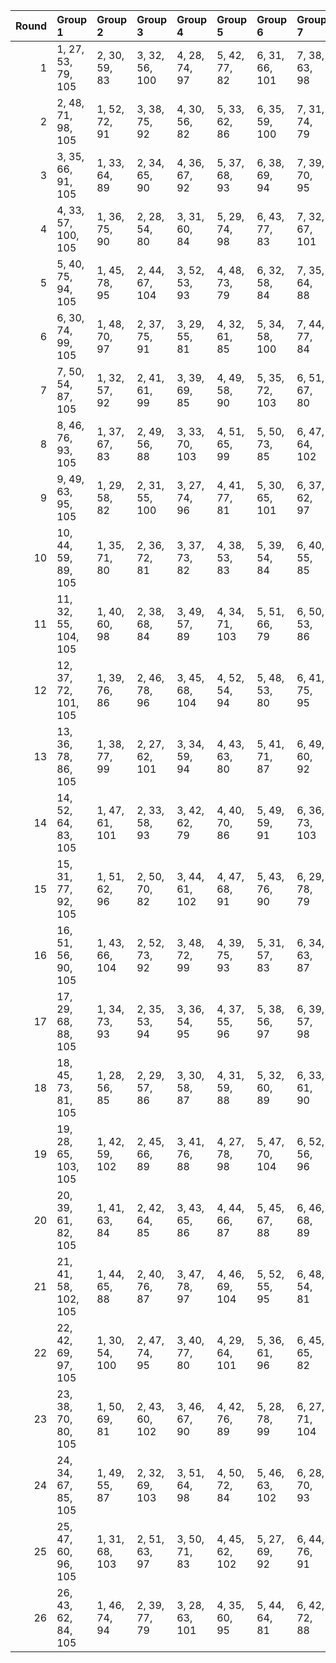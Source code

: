 |   Round | Group 1              | Group 2        | Group 3        | Group 4        | Group 5        | Group 6        | Group 7        | Group 8        | Group 9        | Group 10        | Group 11        | Group 12        | Group 13        | Group 14        | Group 15        | Group 16        | Group 17        | Group 18        | Group 19        | Group 20        | Group 21        | Group 22        | Group 23        | Group 24        | Group 25        | Group 26        |
|--------:|:---------------------|:---------------|:---------------|:---------------|:---------------|:---------------|:---------------|:---------------|:---------------|:----------------|:----------------|:----------------|:----------------|:----------------|:----------------|:----------------|:----------------|:----------------|:----------------|:----------------|:----------------|:----------------|:----------------|:----------------|:----------------|:----------------|
|       1 | 1, 27, 53, 79, 105   | 2, 30, 59, 83  | 3, 32, 56, 100 | 4, 28, 74, 97  | 5, 42, 77, 82  | 6, 31, 66, 101 | 7, 38, 63, 98  | 8, 47, 67, 84  | 9, 45, 54, 91  | 10, 49, 64, 96  | 11, 41, 57, 103 | 12, 51, 73, 86  | 13, 50, 60, 93  | 14, 34, 72, 102 | 15, 37, 58, 81  | 16, 33, 76, 80  | 17, 40, 78, 90  | 18, 39, 62, 104 | 19, 52, 69, 88  | 20, 48, 68, 95  | 21, 35, 75, 89  | 22, 44, 71, 99  | 23, 29, 61, 92  | 24, 43, 55, 94  | 25, 36, 70, 85  | 26, 46, 65, 87  |
|       2 | 2, 48, 71, 98, 105   | 1, 52, 72, 91  | 3, 38, 75, 92  | 4, 30, 56, 82  | 5, 33, 62, 86  | 6, 35, 59, 100 | 7, 31, 74, 79  | 8, 45, 77, 85  | 9, 34, 69, 101 | 10, 41, 66, 80  | 11, 29, 70, 87  | 12, 27, 57, 94  | 13, 49, 67, 99  | 14, 44, 60, 103 | 15, 51, 55, 89  | 16, 50, 63, 96  | 17, 37, 54, 102 | 18, 40, 61, 84  | 19, 36, 76, 83  | 20, 43, 78, 93  | 21, 42, 65, 104 | 22, 47, 53, 81  | 23, 32, 64, 95  | 24, 46, 58, 97  | 25, 39, 73, 88  | 26, 28, 68, 90  |
|       3 | 3, 35, 66, 91, 105   | 1, 33, 64, 89  | 2, 34, 65, 90  | 4, 36, 67, 92  | 5, 37, 68, 93  | 6, 38, 69, 94  | 7, 39, 70, 95  | 8, 40, 71, 96  | 9, 41, 72, 97  | 10, 42, 73, 98  | 11, 43, 53, 99  | 12, 44, 54, 79  | 13, 45, 55, 80  | 14, 46, 56, 81  | 15, 47, 57, 82  | 16, 27, 58, 83  | 17, 28, 59, 84  | 18, 29, 60, 85  | 19, 30, 61, 86  | 20, 31, 62, 87  | 21, 32, 63, 88  | 22, 49, 76, 103 | 23, 50, 77, 104 | 24, 51, 78, 100 | 25, 52, 74, 101 | 26, 48, 75, 102 |
|       4 | 4, 33, 57, 100, 105  | 1, 36, 75, 90  | 2, 28, 54, 80  | 3, 31, 60, 84  | 5, 29, 74, 98  | 6, 43, 77, 83  | 7, 32, 67, 101 | 8, 39, 64, 99  | 9, 27, 68, 85  | 10, 46, 55, 92  | 11, 49, 65, 97  | 12, 42, 58, 103 | 13, 51, 53, 87  | 14, 50, 61, 94  | 15, 35, 73, 102 | 16, 38, 59, 82  | 17, 34, 76, 81  | 18, 41, 78, 91  | 19, 40, 63, 104 | 20, 52, 70, 89  | 21, 48, 69, 96  | 22, 45, 72, 79  | 23, 30, 62, 93  | 24, 44, 56, 95  | 25, 37, 71, 86  | 26, 47, 66, 88  |
|       5 | 5, 40, 75, 94, 105   | 1, 45, 78, 95  | 2, 44, 67, 104 | 3, 52, 53, 93  | 4, 48, 73, 79  | 6, 32, 58, 84  | 7, 35, 64, 88  | 8, 37, 61, 100 | 9, 33, 74, 81  | 10, 47, 77, 87  | 11, 36, 71, 101 | 12, 43, 68, 82  | 13, 31, 72, 89  | 14, 29, 59, 96  | 15, 49, 69, 80  | 16, 46, 62, 103 | 17, 51, 57, 91  | 18, 50, 65, 98  | 19, 39, 56, 102 | 20, 42, 63, 86  | 21, 38, 76, 85  | 22, 28, 55, 83  | 23, 34, 66, 97  | 24, 27, 60, 99  | 25, 41, 54, 90  | 26, 30, 70, 92  |
|       6 | 6, 30, 74, 99, 105   | 1, 48, 70, 97  | 2, 37, 75, 91  | 3, 29, 55, 81  | 4, 32, 61, 85  | 5, 34, 58, 100 | 7, 44, 77, 84  | 8, 33, 68, 101 | 9, 40, 65, 79  | 10, 28, 69, 86  | 11, 47, 56, 93  | 12, 49, 66, 98  | 13, 43, 59, 103 | 14, 51, 54, 88  | 15, 50, 62, 95  | 16, 36, 53, 102 | 17, 39, 60, 83  | 18, 35, 76, 82  | 19, 42, 78, 92  | 20, 41, 64, 104 | 21, 52, 71, 90  | 22, 46, 73, 80  | 23, 31, 63, 94  | 24, 45, 57, 96  | 25, 38, 72, 87  | 26, 27, 67, 89  |
|       7 | 7, 50, 54, 87, 105   | 1, 32, 57, 92  | 2, 41, 61, 99  | 3, 39, 69, 85  | 4, 49, 58, 90  | 5, 35, 72, 103 | 6, 51, 67, 80  | 8, 28, 66, 102 | 9, 31, 73, 96  | 10, 27, 76, 95  | 11, 34, 78, 84  | 12, 33, 56, 104 | 13, 52, 63, 82  | 14, 48, 62, 89  | 15, 29, 75, 83  | 16, 42, 68, 94  | 17, 45, 53, 98  | 18, 47, 71, 100 | 19, 43, 74, 91  | 20, 36, 77, 97  | 21, 46, 60, 101 | 22, 38, 65, 93  | 23, 44, 55, 86  | 24, 37, 70, 88  | 25, 30, 64, 79  | 26, 40, 59, 81  |
|       8 | 8, 46, 76, 93, 105   | 1, 37, 67, 83  | 2, 49, 56, 88  | 3, 33, 70, 103 | 4, 51, 65, 99  | 5, 50, 73, 85  | 6, 47, 64, 102 | 7, 29, 71, 94  | 9, 32, 78, 82  | 10, 31, 54, 104 | 11, 52, 61, 80  | 12, 48, 60, 87  | 13, 27, 75, 81  | 14, 40, 66, 92  | 15, 43, 72, 96  | 16, 45, 69, 100 | 17, 41, 74, 89  | 18, 34, 77, 95  | 19, 44, 58, 101 | 20, 30, 55, 90  | 21, 39, 59, 97  | 22, 36, 63, 91  | 23, 42, 53, 84  | 24, 35, 68, 86  | 25, 28, 62, 98  | 26, 38, 57, 79  |
|       9 | 9, 49, 63, 95, 105   | 1, 29, 58, 82  | 2, 31, 55, 100 | 3, 27, 74, 96  | 4, 41, 77, 81  | 5, 30, 65, 101 | 6, 37, 62, 97  | 7, 46, 66, 83  | 8, 44, 53, 90  | 10, 40, 56, 103 | 11, 51, 72, 85  | 12, 50, 59, 92  | 13, 33, 71, 102 | 14, 36, 57, 80  | 15, 32, 76, 79  | 16, 39, 78, 89  | 17, 38, 61, 104 | 18, 52, 68, 87  | 19, 48, 67, 94  | 20, 34, 75, 88  | 21, 47, 73, 99  | 22, 43, 70, 98  | 23, 28, 60, 91  | 24, 42, 54, 93  | 25, 35, 69, 84  | 26, 45, 64, 86  |
|      10 | 10, 44, 59, 89, 105  | 1, 35, 71, 80  | 2, 36, 72, 81  | 3, 37, 73, 82  | 4, 38, 53, 83  | 5, 39, 54, 84  | 6, 40, 55, 85  | 7, 41, 56, 86  | 8, 42, 57, 87  | 9, 43, 58, 88   | 11, 45, 60, 90  | 12, 46, 61, 91  | 13, 47, 62, 92  | 14, 27, 63, 93  | 15, 28, 64, 94  | 16, 29, 65, 95  | 17, 30, 66, 96  | 18, 31, 67, 97  | 19, 32, 68, 98  | 20, 33, 69, 99  | 21, 34, 70, 79  | 22, 51, 75, 104 | 23, 52, 76, 100 | 24, 48, 77, 101 | 25, 49, 78, 102 | 26, 50, 74, 103 |
|      11 | 11, 32, 55, 104, 105 | 1, 40, 60, 98  | 2, 38, 68, 84  | 3, 49, 57, 89  | 4, 34, 71, 103 | 5, 51, 66, 79  | 6, 50, 53, 86  | 7, 27, 65, 102 | 8, 30, 72, 95  | 9, 47, 76, 94   | 10, 33, 78, 83  | 12, 52, 62, 81  | 13, 48, 61, 88  | 14, 28, 75, 82  | 15, 41, 67, 93  | 16, 44, 73, 97  | 17, 46, 70, 100 | 18, 42, 74, 90  | 19, 35, 77, 96  | 20, 45, 59, 101 | 21, 31, 56, 91  | 22, 37, 64, 92  | 23, 43, 54, 85  | 24, 36, 69, 87  | 25, 29, 63, 99  | 26, 39, 58, 80  |
|      12 | 12, 37, 72, 101, 105 | 1, 39, 76, 86  | 2, 46, 78, 96  | 3, 45, 68, 104 | 4, 52, 54, 94  | 5, 48, 53, 80  | 6, 41, 75, 95  | 7, 33, 59, 85  | 8, 36, 65, 89  | 9, 38, 62, 100  | 10, 34, 74, 82  | 11, 27, 77, 88  | 13, 44, 69, 83  | 14, 32, 73, 90  | 15, 30, 60, 97  | 16, 49, 70, 81  | 17, 47, 63, 103 | 18, 51, 58, 92  | 19, 50, 66, 99  | 20, 40, 57, 102 | 21, 43, 64, 87  | 22, 29, 56, 84  | 23, 35, 67, 98  | 24, 28, 61, 79  | 25, 42, 55, 91  | 26, 31, 71, 93  |
|      13 | 13, 36, 78, 86, 105  | 1, 38, 77, 99  | 2, 27, 62, 101 | 3, 34, 59, 94  | 4, 43, 63, 80  | 5, 41, 71, 87  | 6, 49, 60, 92  | 7, 37, 53, 103 | 8, 51, 69, 82  | 9, 50, 56, 89   | 10, 30, 68, 102 | 11, 33, 54, 98  | 12, 29, 76, 97  | 14, 35, 58, 104 | 15, 52, 65, 84  | 16, 48, 64, 91  | 17, 31, 75, 85  | 18, 44, 70, 96  | 19, 47, 55, 79  | 20, 28, 73, 100 | 21, 45, 74, 93  | 22, 40, 67, 95  | 23, 46, 57, 88  | 24, 39, 72, 90  | 25, 32, 66, 81  | 26, 42, 61, 83  |
|      14 | 14, 52, 64, 83, 105  | 1, 47, 61, 101 | 2, 33, 58, 93  | 3, 42, 62, 79  | 4, 40, 70, 86  | 5, 49, 59, 91  | 6, 36, 73, 103 | 7, 51, 68, 81  | 8, 50, 55, 88  | 9, 29, 67, 102  | 10, 32, 53, 97  | 11, 28, 76, 96  | 12, 35, 78, 85  | 13, 34, 57, 104 | 15, 48, 63, 90  | 16, 30, 75, 84  | 17, 43, 69, 95  | 18, 46, 54, 99  | 19, 27, 72, 100 | 20, 44, 74, 92  | 21, 37, 77, 98  | 22, 39, 66, 94  | 23, 45, 56, 87  | 24, 38, 71, 89  | 25, 31, 65, 80  | 26, 41, 60, 82  |
|      15 | 15, 31, 77, 92, 105  | 1, 51, 62, 96  | 2, 50, 70, 82  | 3, 44, 61, 102 | 4, 47, 68, 91  | 5, 43, 76, 90  | 6, 29, 78, 79  | 7, 28, 72, 104 | 8, 52, 58, 98  | 9, 48, 57, 84   | 10, 45, 75, 99  | 11, 37, 63, 89  | 12, 40, 69, 93  | 13, 42, 66, 100 | 14, 38, 74, 86  | 16, 41, 55, 101 | 17, 27, 73, 87  | 18, 36, 56, 94  | 19, 34, 64, 80  | 20, 49, 53, 85  | 21, 30, 67, 103 | 22, 33, 60, 88  | 23, 39, 71, 81  | 24, 32, 65, 83  | 25, 46, 59, 95  | 26, 35, 54, 97  |
|      16 | 16, 51, 56, 90, 105  | 1, 43, 66, 104 | 2, 52, 73, 92  | 3, 48, 72, 99  | 4, 39, 75, 93  | 5, 31, 57, 83  | 6, 34, 63, 87  | 7, 36, 60, 100 | 8, 32, 74, 80  | 9, 46, 77, 86   | 10, 35, 70, 101 | 11, 42, 67, 81  | 12, 30, 71, 88  | 13, 28, 58, 95  | 14, 49, 68, 79  | 15, 45, 61, 103 | 17, 50, 64, 97  | 18, 38, 55, 102 | 19, 41, 62, 85  | 20, 37, 76, 84  | 21, 44, 78, 94  | 22, 27, 54, 82  | 23, 33, 65, 96  | 24, 47, 59, 98  | 25, 40, 53, 89  | 26, 29, 69, 91  |
|      17 | 17, 29, 68, 88, 105  | 1, 34, 73, 93  | 2, 35, 53, 94  | 3, 36, 54, 95  | 4, 37, 55, 96  | 5, 38, 56, 97  | 6, 39, 57, 98  | 7, 40, 58, 99  | 8, 41, 59, 79  | 9, 42, 60, 80   | 10, 43, 61, 81  | 11, 44, 62, 82  | 12, 45, 63, 83  | 13, 46, 64, 84  | 14, 47, 65, 85  | 15, 27, 66, 86  | 16, 28, 67, 87  | 18, 30, 69, 89  | 19, 31, 70, 90  | 20, 32, 71, 91  | 21, 33, 72, 92  | 22, 50, 78, 101 | 23, 51, 74, 102 | 24, 52, 75, 103 | 25, 48, 76, 104 | 26, 49, 77, 100 |
|      18 | 18, 45, 73, 81, 105  | 1, 28, 56, 85  | 2, 29, 57, 86  | 3, 30, 58, 87  | 4, 31, 59, 88  | 5, 32, 60, 89  | 6, 33, 61, 90  | 7, 34, 62, 91  | 8, 35, 63, 92  | 9, 36, 64, 93   | 10, 37, 65, 94  | 11, 38, 66, 95  | 12, 39, 67, 96  | 13, 40, 68, 97  | 14, 41, 69, 98  | 15, 42, 70, 99  | 16, 43, 71, 79  | 17, 44, 72, 80  | 19, 46, 53, 82  | 20, 47, 54, 83  | 21, 27, 55, 84  | 22, 48, 74, 100 | 23, 49, 75, 101 | 24, 50, 76, 102 | 25, 51, 77, 103 | 26, 52, 78, 104 |
|      19 | 19, 28, 65, 103, 105 | 1, 42, 59, 102 | 2, 45, 66, 89  | 3, 41, 76, 88  | 4, 27, 78, 98  | 5, 47, 70, 104 | 6, 52, 56, 96  | 7, 48, 55, 82  | 8, 43, 75, 97  | 9, 35, 61, 87   | 10, 38, 67, 91  | 11, 40, 64, 100 | 12, 36, 74, 84  | 13, 29, 77, 90  | 14, 39, 53, 101 | 15, 46, 71, 85  | 16, 34, 54, 92  | 17, 32, 62, 99  | 18, 49, 72, 83  | 20, 51, 60, 94  | 21, 50, 68, 80  | 22, 31, 58, 86  | 23, 37, 69, 79  | 24, 30, 63, 81  | 25, 44, 57, 93  | 26, 33, 73, 95  |
|      20 | 20, 39, 61, 82, 105  | 1, 41, 63, 84  | 2, 42, 64, 85  | 3, 43, 65, 86  | 4, 44, 66, 87  | 5, 45, 67, 88  | 6, 46, 68, 89  | 7, 47, 69, 90  | 8, 27, 70, 91  | 9, 28, 71, 92   | 10, 29, 72, 93  | 11, 30, 73, 94  | 12, 31, 53, 95  | 13, 32, 54, 96  | 14, 33, 55, 97  | 15, 34, 56, 98  | 16, 35, 57, 99  | 17, 36, 58, 79  | 18, 37, 59, 80  | 19, 38, 60, 81  | 21, 40, 62, 83  | 22, 52, 77, 102 | 23, 48, 78, 103 | 24, 49, 74, 104 | 25, 50, 75, 100 | 26, 51, 76, 101 |
|      21 | 21, 41, 58, 102, 105 | 1, 44, 65, 88  | 2, 40, 76, 87  | 3, 47, 78, 97  | 4, 46, 69, 104 | 5, 52, 55, 95  | 6, 48, 54, 81  | 7, 42, 75, 96  | 8, 34, 60, 86  | 9, 37, 66, 90   | 10, 39, 63, 100 | 11, 35, 74, 83  | 12, 28, 77, 89  | 13, 38, 73, 101 | 14, 45, 70, 84  | 15, 33, 53, 91  | 16, 31, 61, 98  | 17, 49, 71, 82  | 18, 27, 64, 103 | 19, 51, 59, 93  | 20, 50, 67, 79  | 22, 30, 57, 85  | 23, 36, 68, 99  | 24, 29, 62, 80  | 25, 43, 56, 92  | 26, 32, 72, 94  |
|      22 | 22, 42, 69, 97, 105  | 1, 30, 54, 100 | 2, 47, 74, 95  | 3, 40, 77, 80  | 4, 29, 64, 101 | 5, 36, 61, 96  | 6, 45, 65, 82  | 7, 43, 73, 89  | 8, 49, 62, 94  | 9, 39, 55, 103  | 10, 51, 71, 84  | 11, 50, 58, 91  | 12, 32, 70, 102 | 13, 35, 56, 79  | 14, 31, 76, 99  | 15, 38, 78, 88  | 16, 37, 60, 104 | 17, 52, 67, 86  | 18, 48, 66, 93  | 19, 33, 75, 87  | 20, 46, 72, 98  | 21, 28, 57, 81  | 23, 27, 59, 90  | 24, 41, 53, 92  | 25, 34, 68, 83  | 26, 44, 63, 85  |
|      23 | 23, 38, 70, 80, 105  | 1, 50, 69, 81  | 2, 43, 60, 102 | 3, 46, 67, 90  | 4, 42, 76, 89  | 5, 28, 78, 99  | 6, 27, 71, 104 | 7, 52, 57, 97  | 8, 48, 56, 83  | 9, 44, 75, 98   | 10, 36, 62, 88  | 11, 39, 68, 92  | 12, 41, 65, 100 | 13, 37, 74, 85  | 14, 30, 77, 91  | 15, 40, 54, 101 | 16, 47, 72, 86  | 17, 35, 55, 93  | 18, 33, 63, 79  | 19, 49, 73, 84  | 20, 29, 66, 103 | 21, 51, 61, 95  | 22, 32, 59, 87  | 24, 31, 64, 82  | 25, 45, 58, 94  | 26, 34, 53, 96  |
|      24 | 24, 34, 67, 85, 105  | 1, 49, 55, 87  | 2, 32, 69, 103 | 3, 51, 64, 98  | 4, 50, 72, 84  | 5, 46, 63, 102 | 6, 28, 70, 93  | 7, 45, 76, 92  | 8, 31, 78, 81  | 9, 30, 53, 104  | 10, 52, 60, 79  | 11, 48, 59, 86  | 12, 47, 75, 80  | 13, 39, 65, 91  | 14, 42, 71, 95  | 15, 44, 68, 100 | 16, 40, 74, 88  | 17, 33, 77, 94  | 18, 43, 57, 101 | 19, 29, 54, 89  | 20, 38, 58, 96  | 21, 36, 66, 82  | 22, 35, 62, 90  | 23, 41, 73, 83  | 25, 27, 61, 97  | 26, 37, 56, 99  |
|      25 | 25, 47, 60, 96, 105  | 1, 31, 68, 103 | 2, 51, 63, 97  | 3, 50, 71, 83  | 4, 45, 62, 102 | 5, 27, 69, 92  | 6, 44, 76, 91  | 7, 30, 78, 80  | 8, 29, 73, 104 | 9, 52, 59, 99   | 10, 48, 58, 85  | 11, 46, 75, 79  | 12, 38, 64, 90  | 13, 41, 70, 94  | 14, 43, 67, 100 | 15, 39, 74, 87  | 16, 32, 77, 93  | 17, 42, 56, 101 | 18, 28, 53, 88  | 19, 37, 57, 95  | 20, 35, 65, 81  | 21, 49, 54, 86  | 22, 34, 61, 89  | 23, 40, 72, 82  | 24, 33, 66, 84  | 26, 36, 55, 98  |
|      26 | 26, 43, 62, 84, 105  | 1, 46, 74, 94  | 2, 39, 77, 79  | 3, 28, 63, 101 | 4, 35, 60, 95  | 5, 44, 64, 81  | 6, 42, 72, 88  | 7, 49, 61, 93  | 8, 38, 54, 103 | 9, 51, 70, 83   | 10, 50, 57, 90  | 11, 31, 69, 102 | 12, 34, 55, 99  | 13, 30, 76, 98  | 14, 37, 78, 87  | 15, 36, 59, 104 | 16, 52, 66, 85  | 17, 48, 65, 92  | 18, 32, 75, 86  | 19, 45, 71, 97  | 20, 27, 56, 80  | 21, 29, 53, 100 | 22, 41, 68, 96  | 23, 47, 58, 89  | 24, 40, 73, 91  | 25, 33, 67, 82  |